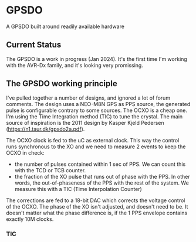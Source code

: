 # GPSDO
A GPSDO built around readily available hardware

## Current Status
The GPSDO is a work in progress (Jan 2024). It's the first time I'm working with the AVR-Dx family, and it's looking very promissing.
	
## The GPSDO working principle
I've pulled together a number of designs, and ignored a lot of forum comments. The design uses a NEO-M8N GPS as PPS source, the generated pulse is configurable contrary to some sources. The OCXO is a cheap one. I'm using the Time Integration method (TIC) to tune the crystal. The main source of inspiration is the 2011 design by Kasper Kjeld Pedersen (https://n1.taur.dk/gpsdo2a.pdf).

The OCXO clock is fed to the uC as external clock. This way the control runs synchronous to the XO and we need to measure 2 events to keep the OCXO in check:
- the number of pulses contained within 1 sec of PPS. We can count this with the TCD or TCB counter.
- the fraction of the XO pulse that runs out of phase with the PPS. In other words, the out-of-phaseness of the PPS with the rest of the system. We measure this with a TIC (Time Interpolation Counter)

The corrections are fed to a 18-bit DAC which corrects the voltage control of the OCXO. The phase of the XO isn't adjusted, and doesn't need to be. It doesn't matter what the phase difference is, if the 1 PPS envelope contains exactly 10M clocks.

### TIC

